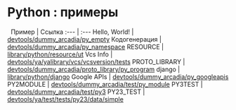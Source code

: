 # Python : примеры

&nbsp;
Пример | Ссылка
:--- | :--- 
Hello, World! | [devtools/dummy_arcadia/py_empty](https://a.yandex-team.ru/arc/trunk/arcadia/devtools/dummy_arcadia/py_empty)
Кодогенерация | [devtools/dummy_arcadia/py_namespace](https://a.yandex-team.ru/arc/trunk/arcadia/devtools/dummy_arcadia/py_namespace)
RESOURCE      | [library/python/resource/ut](https://a.yandex-team.ru/arc/trunk/arcadia/library/python/resource/ut)
Vcs Info      | [devtools/ya/yalibrary/vcs/vcsversion/tests](https://a.yandex-team.ru/arc/trunk/arcadia/devtools/ya/yalibrary/vcs/vcsversion/tests)
PROTO_LIBRARY | [devtools/dummy_arcadia/proto_library/py_program](https://a.yandex-team.ru/arc/trunk/arcadia/devtools/dummy_arcadia/proto_library/py_program)
django        | [library/python/django](https://a.yandex-team.ru/arc/trunk/arcadia/library/python/django)
Google APIs   | [devtools/dummy_arcadia/py_googleapis](https://a.yandex-team.ru/arc/trunk/arcadia/devtools/dummy_arcadia/py_googleapis)
PY2MODULE      | [devtools/dummy_arcadia/test/py_module](https://a.yandex-team.ru/arc/trunk/arcadia/devtools/dummy_arcadia/test/py_module)
PY3TEST       | [devtools/dummy_arcadia/test/py3](https://a.yandex-team.ru/arc/trunk/arcadia/devtools/dummy_arcadia/test/py3)
PY23_TEST     | [devtools/ya/test/tests/py23/data/simple](https://a.yandex-team.ru/arc/trunk/arcadia/devtools/ya/test/tests/py23/data/simple)

